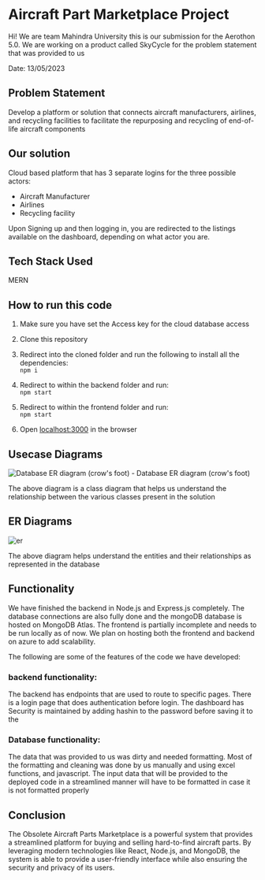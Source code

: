 # Aircraft Part Marketplace Project 

Hi! We are team Mahindra University this is our submission for the Aerothon 5.0. We are working on a product called SkyCycle for the problem statement that was provided to us

Date: 13/05/2023

## Problem Statement

Develop a platform or solution that connects aircraft manufacturers, airlines, and recycling facilities to facilitate the repurposing and recycling of end-of-life aircraft components

## Our solution

Cloud based platform that has 3 separate logins for the three possible actors:
* Aircraft Manufacturer
* Airlines
* Recycling facility

Upon Signing up and then logging in, you are redirected to the listings available on the dashboard, depending on what actor you are.

## Tech Stack Used
MERN

## How to run this code
1. Make sure you have set the Access key for the cloud database access
1. Clone this repository
1. Redirect into the cloned folder and run the following to install all the dependencies:\
 `npm i`

1. Redirect to within the backend folder and run:\
 `npm start`
 
1. Redirect to within the frontend folder and run:\
 `npm start`

1. Open [localhost:3000](http://localhost:3000/) in the browser

## Usecase Diagrams

![Database ER diagram (crow's foot) - Database ER diagram (crow's foot)](https://github.com/aryan-sri-harsha/airbusAerothon5/assets/67188124/c4995768-6d53-4684-ae28-e5e05c6731fb)

The above diagram is a class diagram that helps us understand the relationship between the various classes present in the solution 

## ER Diagrams

![er](https://github.com/aryan-sri-harsha/airbusAerothon5/assets/67188124/a4220285-cb0b-4e61-92af-561e408b59fb)

The above diagram helps understand the entities and their relationships as represented in the database

## Functionality
We have finished the backend in Node.js and Express.js completely. The database connections are also fully done and the mongoDB database is hosted on MongoDB Atlas. The frontend is partially incomplete and needs to be run locally as of now. We plan on hosting both the frontend and backend on azure to add scalability.

The following are some of the features of the code we have developed:

### backend functionality:
The backend has endpoints that are used to route to specific pages. 
There is a login page that does authentication before login. 
The dashboard has 
Security is maintained by adding hashin to the password before saving it to the  

### Database functionality:
The data that was provided to us was dirty and needed formatting. Most of the formatting and cleaning was done by us manually and using excel functions, and javascript. The input data that will be provided to the deployed code in a streamlined manner will have to be formatted in case it is not formatted properly

## Conclusion

The Obsolete Aircraft Parts Marketplace is a powerful system that provides a streamlined platform for buying and selling hard-to-find aircraft parts. By leveraging modern technologies like React, Node.js, and MongoDB, the system is able to provide a user-friendly interface while also ensuring the security and privacy of its users.


